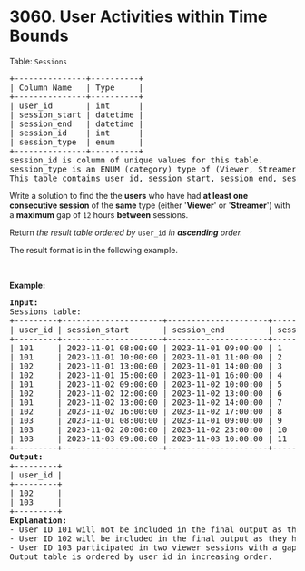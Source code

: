 # 3060. User Activities within Time Bounds

<p>Table: <code>Sessions</code></p>

<pre>
+---------------+----------+
| Column Name   | Type     |
+---------------+----------+
| user_id       | int      |
| session_start | datetime |
| session_end   | datetime |
| session_id    | int      |
| session_type  | enum     |
+---------------+----------+
session_id is column of unique values for this table.
session_type is an ENUM (category) type of (Viewer, Streamer).
This table contains user id, session start, session end, session id and session type.
</pre>

<p>Write a solution to find the the <strong>users</strong> who have had <strong>at least one</strong> <strong>consecutive session</strong> of the <strong>same</strong> type (either &#39;<strong>Viewer</strong>&#39; or &#39;<strong>Streamer</strong>&#39;) with a <strong>maximum</strong> gap of <code>12</code> hours <strong>between</strong> sessions.</p>

<p>Return <em>the result table ordered by </em><code>user_id</code><em> in <b>ascending</b> order.</em></p>

<p>The result format is in the following example.</p>

<p>&nbsp;</p>
<p><strong class="example">Example:</strong></p>

<pre>
<strong>Input:</strong> 
Sessions table:
+---------+---------------------+---------------------+------------+--------------+
| user_id | session_start       | session_end         | session_id | session_type | 
+---------+---------------------+---------------------+------------+--------------+
| 101     | 2023-11-01 08:00:00 | 2023-11-01 09:00:00 | 1          | Viewer       |  
| 101     | 2023-11-01 10:00:00 | 2023-11-01 11:00:00 | 2          | Streamer     |   
| 102     | 2023-11-01 13:00:00 | 2023-11-01 14:00:00 | 3          | Viewer       | 
| 102     | 2023-11-01 15:00:00 | 2023-11-01 16:00:00 | 4          | Viewer       | 
| 101     | 2023-11-02 09:00:00 | 2023-11-02 10:00:00 | 5          | Viewer       | 
| 102     | 2023-11-02 12:00:00 | 2023-11-02 13:00:00 | 6          | Streamer     | 
| 101     | 2023-11-02 13:00:00 | 2023-11-02 14:00:00 | 7          | Streamer     | 
| 102     | 2023-11-02 16:00:00 | 2023-11-02 17:00:00 | 8          | Viewer       | 
| 103     | 2023-11-01 08:00:00 | 2023-11-01 09:00:00 | 9          | Viewer       | 
| 103     | 2023-11-02 20:00:00 | 2023-11-02 23:00:00 | 10         | Viewer       | 
| 103     | 2023-11-03 09:00:00 | 2023-11-03 10:00:00 | 11         | Viewer       | 
+---------+---------------------+---------------------+------------+--------------+
<strong>Output:</strong> 
+---------+
| user_id |
+---------+
| 102     |
| 103     |
+---------+
<strong>Explanation:</strong>
- User ID 101 will not be included in the final output as they do not have any consecutive sessions of the same session type.
- User ID 102 will be included in the final output as they had two viewer sessions with session IDs 3 and 4, respectively, and the time gap between them was less than 12 hours.
- User ID 103 participated in two viewer sessions with a gap of less than 12 hours between them, identified by session IDs 10 and 11. Therefore, user 103 will be included in the final output.
Output table is ordered by user_id in increasing order.
</pre>
